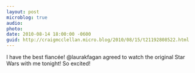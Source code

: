 ```yaml
---
layout: post
microblog: true
audio: 
photo: 
date: 2010-08-14 18:00:00 -0600
guid: http://craigmcclellan.micro.blog/2010/08/15/t21192808522.html
---
```

I have the best fiancée!  @laurakfagan agreed to watch the original Star Wars with me tonight! So excited!
